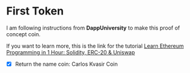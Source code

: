 # First Token

I am following instructions from **DappUniversity** to make this proof of concept coin.

If you want to learn more, this is the link for the tutorial
[Learn Ethereum Programming in 1 Hour: Solidity, ERC-20 & Uniswap](https://www.youtube.com/watch?v=XyoFT4QkoL4&ab_channel=DappUniversity)

- [x] Return the name coin: Carlos Kvasir Coin 

